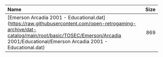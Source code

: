 |Name|Size|
|:---|---:|
|[Emerson Arcadia 2001 - Educational.dat](https://raw.githubusercontent.com/open-retrogaming-archive/dat-catalog/main/root/basic/TOSEC/Emerson/Arcadia 2001/Educational/Emerson Arcadia 2001 - Educational.dat)|869|
